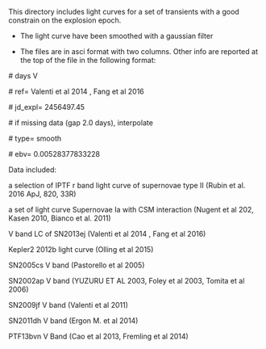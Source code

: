 This directory includes light curves for a set of transients with a good constrain on the explosion epoch.

- The light curve have been smoothed with a gaussian filter

- The files are in asci format with two columns. Other info are reported at the top of the file in the following format:

\# days V

\# ref= Valenti et al 2014 , Fang et al 2016 

\# jd_expl= 2456497.45

\# if missing data (gap 2.0 days), interpolate 

\# type=  smooth 

\# ebv= 0.00528377833228


Data included:

a selection of IPTF r band light curve of supernovae  type II (Rubin et al. 2016 ApJ, 820, 33R)

a set of light curve Supernovae Ia with CSM interaction (Nugent et al 202, Kasen 2010, Bianco et al. 2011)  

V band LC of SN2013ej    (Valenti et al 2014 , Fang et al 2016)

Kepler2 2012b light curve   (Olling et al 2015)

SN2005cs  V band     (Pastorello et al 2005)

SN2002ap  V band    (YUZURU ET AL 2003, Foley et al 2003, Tomita et al 2006)
   
SN2009jf  V band    (Valenti et al 2011)

SN2011dh   V band      	(Ergon M. et al 2014)
 
PTF13bvn   V Band    (Cao et al 2013, Fremling et al 2014)
